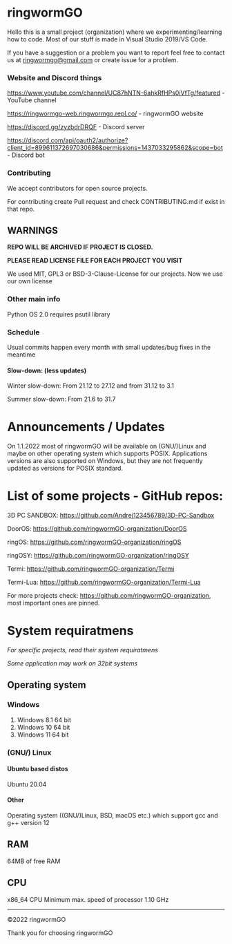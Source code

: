 # ringwormGO
Hello this is a small project (organization) where we experimenting/learning how to code. Most of our stuff is made in Visual Studio 2019/VS Code.

If you have a suggestion or a problem you want to report feel free to contact us at ringwormgo@gmail.com or create issue for a problem.

### Website and Discord things
https://www.youtube.com/channel/UC87hNTN-6ahkRfHPs0iVfTg/featured - YouTube channel

https://ringwormgo-web.ringwormgo.repl.co/ - ringwormGO website

https://discord.gg/zyzbdrDRQF - Discord server

https://discord.com/api/oauth2/authorize?client_id=899611372697030686&permissions=1437033295862&scope=bot - Discord bot

### Contributing
We accept contributors for open source projects.

For contributing create Pull request and check CONTRIBUTING.md if exist in that repo.

## WARNINGS

**REPO WILL BE ARCHIVED IF PROJECT IS CLOSED.**

**PLEASE READ LICENSE FILE FOR EACH PROJECT YOU VISIT**

We used MIT, GPL3 or BSD-3-Clause-License for our projects.
Now we use our own license

### Other main info
Python OS 2.0 requires psutil library

### Schedule
Usual commits happen every month with small updates/bug fixes in the meantime

#### Slow-down: (less updates)
Winter slow-down: From 21.12 to 27.12 and from 31.12 to 3.1

Summer slow-down: From 21.6 to 31.7

# Announcements / Updates
On 1.1.2022 most of ringwormGO will be available on (GNU/)Linux and maybe on other operating system which supports POSIX.
Applications versions are also supported on Windows, but they are not frequently updated as versions for POSIX standard.

# List of some projects - GitHub repos:

3D PC SANDBOX: https://github.com/Andrej123456789/3D-PC-Sandbox

DoorOS: https://github.com/ringwormGO-organization/DoorOS

ringOS: https://github.com/ringwormGO-organization/ringOS

ringOSY: https://github.com/ringwormGO-organization/ringOSY

Termi: https://github.com/ringwormGO-organization/Termi

Termi-Lua: https://github.com/ringwormGO-organization/Termi-Lua

For more projects check: https://github.com/ringwormGO-organization, most important ones are pinned.

# System requiratmens
*For specific projects, read their system requiratmens*

*Some application may work on 32bit systems*

## Operating system
### Windows
1. Windows 8.1 64 bit
2. Windows 10 64 bit
3. Windows 11 64 bit

### (GNU/) Linux
#### Ubuntu based distos
Ubuntu 20.04

#### Other
Operating system ((GNU/)Linux, BSD, macOS etc.) which support gcc and g++ version 12

## RAM
64MB of free RAM

## CPU
x86_64 CPU
Minimum max. speed of processor 1.10 GHz
__________

©2022 ringwormGO

Thank you for choosing ringwormGO
